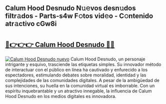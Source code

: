## Calum Hood Desnudo N𝚞𝚎vos desn𝚞dos filtr𝚊dos - Parts-s4w F𝚘tos vid𝚎o - C𝚘ntenido atr𝚊ctivo cGw8i

# <h2><a href="http://mb05psd.tromn.icu/?c=Calum+Hood+Desnudo">🔗👉👉👉 Calum Hood Desnudo 🔗🔗</a></h2>

[![Calum Hood Desnudo nuevo](https://i.imgur.com/pEAQMta.gif)](http://mb05psd.tromn.icu/?c=Calum+Hood+Desnudo)
Calum Hood Desnudo, un personaje intrigante y esquivo, trasciende las etiquetas simples. Su innovador método de interactuar con el público en línea ha cautivado y enfurecido a los espectadores, estimulando debates sobre moralidad, identidad y las complejidades de las comunidades digitales. A pesar de la ambigüedad de sus intenciones, su huella en la comunidad virtual es imborrable. Con un espíritu inquebrantable y un atractivo innegable, la influencia de Calum Hood Desnudo en los medios digitales es innovadora.
